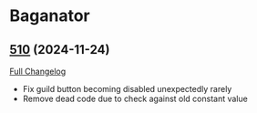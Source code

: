 # Baganator

## [510](https://github.com/Baganator/Baganator/tree/510) (2024-11-24)
[Full Changelog](https://github.com/Baganator/Baganator/compare/509...510) 

- Fix guild button becoming disabled unexpectedly rarely  
- Remove dead code due to check against old constant value  

